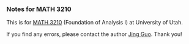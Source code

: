 ### Notes for MATH 3210

This is for [MATH 3210](http://www.math.utah.edu/~milicic/Math_3210/Math_3210.html) (Foundation of Analysis I) at University of Utah.

If you find any errors, please contact the author [Jing Guo](mailto:dev.guoj@gmail.com). Thank you!